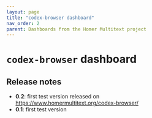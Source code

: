 ```yaml
---
layout: page
title: "codex-browser dashboard"
nav_order: 2
parent: Dashboards from the Homer Multitext project
---
```


# `codex-browser` dashboard


## Release notes

- **0.2**: first test version released on https://www.homermultitext.org/codex-browser/
- **0.1**: first test version 